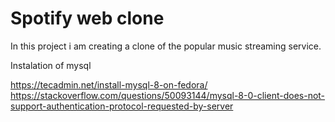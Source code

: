 # Spotify web clone

In this project i am creating a clone of the popular music streaming service.

Instalation of mysql

https://tecadmin.net/install-mysql-8-on-fedora/
https://stackoverflow.com/questions/50093144/mysql-8-0-client-does-not-support-authentication-protocol-requested-by-server